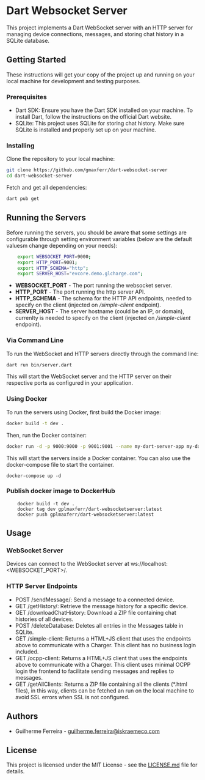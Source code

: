 # Dart Websocket Server

This project implements a Dart WebSocket server with an HTTP server for managing device connections, messages, and storing chat history in a SQLite database.

## Getting Started

These instructions will get your copy of the project up and running on your local machine for development and testing purposes.

### Prerequisites

 * Dart SDK: Ensure you have the Dart SDK installed on your machine. To install Dart, follow the instructions on the official Dart website.
 * SQLite: This project uses SQLite for storing chat history. Make sure SQLite is installed and properly set up on your machine.

### Installing

Clone the repository to your local machine:

```bash
git clone https://github.com/gmaxferr/dart-websocket-server
cd dart-websocket-server
```
Fetch and get all dependencies:

```bash
dart pub get
```

## Running the Servers

Before running the servers, you should be aware that some settings are configurable through setting environment variables (below are the default valuesm change depending on your needs):

```bash
    export WEBSOCKET_PORT=9000;
    export HTTP_PORT=9001;
    export HTTP_SCHEMA="http";
    export SERVER_HOST="evcore.demo.glcharge.com";
```

 * **WEBSOCKET_PORT** - The port running the websocket server.
 * **HTTP_PORT** - The port running the http server API.
 * **HTTP_SCHEMA** - The schema for the HTTP API endpoints, needed to specify on the client (injected on _/simple-client_ endpoint).
 * **SERVER_HOST** - The server hostname (could be an IP, or domain), currenlty is needed to specify on the client (injected on _/simple-client_ endpoint).

### Via Command Line

To run the WebSocket and HTTP servers directly through the command line:

```bash
dart run bin/server.dart
```

This will start the WebSocket server and the HTTP server on their respective ports as configured in your application.

### Using Docker
To run the servers using Docker, first build the Docker image:

```bash
docker build -t dev .
```

Then, run the Docker container:

```bash
docker run -d -p 9000:9000 -p 9001:9001 --name my-dart-server-app my-dart-server
```

This will start the servers inside a Docker container.
You can also use the docker-compose file to start the container.

```shell
docker-compose up -d
```

### Publish docker image to DockerHub

```shell
    docker build -t dev .
    docker tag dev gplmaxferr/dart-websocketserver:latest
    docker push gplmaxferr/dart-websocketserver:latest
```

## Usage

### WebSocket Server

Devices can connect to the WebSocket server at ws://localhost:<WEBSOCKET_PORT>/<deviceID>.

### HTTP Server Endpoints

 * POST /sendMessage/<deviceId>: Send a message to a connected device.
 * GET /getHistory/<deviceId>: Retrieve the message history for a specific device.
 * GET /downloadChatHistory: Download a ZIP file containing chat histories of all devices.
 * POST /deleteDatabase: Deletes all entries in the Messages table in SQLite.
 * GET /simple-client: Returns a HTML+JS client that uses the endpoints above to communicate with a Charger. This client has no business login included.
 * GET /ocpp-client: Returns a HTML+JS client that uses the endpoints above to communicate with a Charger. This client uses minimal OCPP login the frontend to facilitate sending messages and replies to messages.
 * GET /getAllClients: Returns a ZIP file containing all the clients (*.html files), in this way, clients can be fetched an run on the local machine to avoid SSL errors when SSL is not configured.

## Authors

 * Guilherme Ferreira - guilherme.ferreira@iskraemeco.com

## License
This project is licensed under the MIT License - see the [LICENSE.md](./LICENSE.md) file for details.